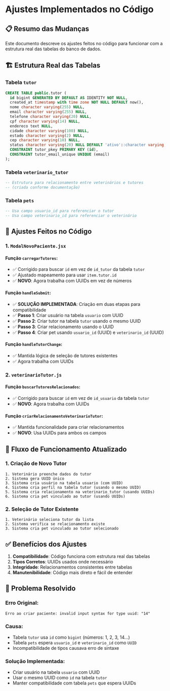 # Ajustes Implementados no Código

## 📋 Resumo das Mudanças

Este documento descreve os ajustes feitos no código para funcionar com a estrutura real das tabelas do banco de dados.

## 🏗️ Estrutura Real das Tabelas

### Tabela `tutor`

```sql
CREATE TABLE public.tutor (
  id bigint GENERATED BY DEFAULT AS IDENTITY NOT NULL,
  created_at timestamp with time zone NOT NULL DEFAULT now(),
  nome character varying(255) NULL,
  email character varying(255) NULL,
  telefone character varying(20) NULL,
  cpf character varying(14) NULL,
  endereco text NULL,
  cidade character varying(100) NULL,
  estado character varying(2) NULL,
  cep character varying(10) NULL,
  status character varying(20) NULL DEFAULT 'ativo'::character varying,
  CONSTRAINT tutor_pkey PRIMARY KEY (id),
  CONSTRAINT tutor_email_unique UNIQUE (email)
);
```

### Tabela `veterinario_tutor`

```sql
-- Estrutura para relacionamento entre veterinários e tutores
-- (criada conforme documentação)
```

### Tabela `pets`

```sql
-- Usa campo usuario_id para referenciar o tutor
-- Usa campo veterinario_id para referenciar o veterinário
```

## 🔧 Ajustes Feitos no Código

### 1. `ModalNovoPaciente.jsx`

#### **Função `carregarTutores`:**

- ✅ Corrigido para buscar `id` em vez de `id_tutor` da tabela `tutor`
- ✅ Ajustado mapeamento para usar `item.tutor.id`
- ✅ **NOVO**: Agora trabalha com UUIDs em vez de números

#### **Função `handleSubmit`:**

- ✅ **SOLUÇÃO IMPLEMENTADA**: Criação em duas etapas para compatibilidade
- ✅ **Passo 1**: Criar usuário na tabela `usuario` com UUID
- ✅ **Passo 2**: Criar tutor na tabela `tutor` usando o mesmo UUID
- ✅ **Passo 3**: Criar relacionamento usando o UUID
- ✅ **Passo 4**: Criar pet usando `usuario_id` (UUID) e `veterinario_id` (UUID)

#### **Função `handleTutorChange`:**

- ✅ Mantida lógica de seleção de tutores existentes
- ✅ Agora trabalha com UUIDs

### 2. `veterinarioTutor.js`

#### **Função `buscarTutoresRelacionados`:**

- ✅ Corrigido para buscar `id` em vez de `id_usuario` da tabela `tutor`
- ✅ **NOVO**: Agora trabalha com UUIDs

#### **Função `criarRelacionamentoVeterinarioTutor`:**

- ✅ Mantida funcionalidade para criar relacionamentos
- ✅ **NOVO**: Usa UUIDs para ambos os campos

## 🔄 Fluxo de Funcionamento Atualizado

### 1. Criação de Novo Tutor

```
1. Veterinário preenche dados do tutor
2. Sistema gera UUID único
3. Sistema cria usuário na tabela usuario (com UUID)
4. Sistema cria perfil na tabela tutor (usando o mesmo UUID)
5. Sistema cria relacionamento na veterinario_tutor (usando UUIDs)
6. Sistema cria pet vinculado ao tutor (usando UUIDs)
```

### 2. Seleção de Tutor Existente

```
1. Veterinário seleciona tutor da lista
2. Sistema verifica se relacionamento existe
3. Sistema cria pet vinculado ao tutor selecionado
```

## ✅ Benefícios dos Ajustes

1. **Compatibilidade**: Código funciona com estrutura real das tabelas
2. **Tipos Corretos**: UUIDs usados onde necessário
3. **Integridade**: Relacionamentos consistentes entre tabelas
4. **Manutenibilidade**: Código mais direto e fácil de entender

## 🚨 Problema Resolvido

### **Erro Original:**

```
Erro ao criar paciente: invalid input syntax for type uuid: "14"
```

### **Causa:**

- Tabela `tutor` usa `id` como `bigint` (números: 1, 2, 3, 14...)
- Tabela `pets` espera `usuario_id` e `veterinario_id` como `UUID`
- Incompatibilidade de tipos causava erro de sintaxe

### **Solução Implementada:**

- Criar usuário na tabela `usuario` com UUID
- Usar o mesmo UUID como `id` na tabela `tutor`
- Manter compatibilidade com tabela `pets` que espera UUIDs
